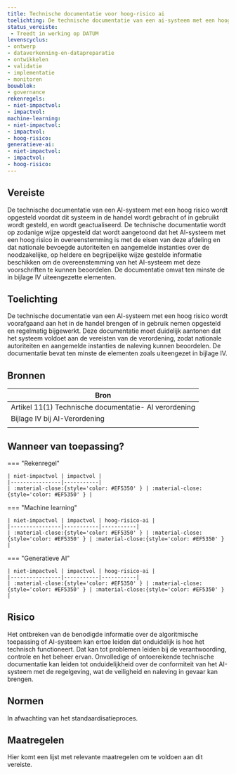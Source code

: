 ```yaml
---
title: Technische documentatie voor hoog-risico ai
toelichting: De technische documentatie van een ai-systeem met een hoog risico wordt voorafgaand aan het in de handel brengen of in gebruik nemen opgesteld en regelmatig bijgewerkt deze documentatie moet duidelijk aantonen dat het systeem voldoet aan de vereisten van de verordening, zodat nationale autoriteiten en aangemelde instanties de naleving kunnen beoordelen de documentatie bevat ten minste de elementen zoals uiteengezet in bijlage iv
status_vereiste: 
 - Treedt in werking op DATUM
levenscyclus: 
- ontwerp
- dataverkenning-en-datapreparatie
- ontwikkelen
- validatie
- implementatie
- monitoren
bouwblok: 
- governance
rekenregels: 
- niet-impactvol: 
- impactvol: 
machine-learning: 
- niet-impactvol: 
- impactvol: 
- hoog-risico: 
generatieve-ai: 
- niet-impactvol: 
- impactvol: 
- hoog-risico: 
---
```


<!-- tags -->
## Vereiste

De technische documentatie van een AI-systeem met een hoog risico wordt opgesteld voordat dit systeem in de handel wordt gebracht of in gebruikt wordt gesteld, en wordt geactualiseerd.
De technische documentatie wordt op zodanige wijze opgesteld dat wordt aangetoond dat het AI-systeem met een hoog risico in overeenstemming is met de eisen van deze afdeling en dat nationale bevoegde autoriteiten en aangemelde instanties over de noodzakelijke, op heldere en begrijpelijke wijze gestelde informatie beschikken om de overeenstemming van het AI-systeem met deze voorschriften te kunnen beoordelen.
De documentatie omvat ten minste de in bijlage IV uiteengezette elementen.
 

## Toelichting 

De technische documentatie van een AI-systeem met een hoog risico wordt voorafgaand aan het in de handel brengen of in gebruik nemen opgesteld en regelmatig bijgewerkt.
Deze documentatie moet duidelijk aantonen dat het systeem voldoet aan de vereisten van de verordening, zodat nationale autoriteiten en aangemelde instanties de naleving kunnen beoordelen.
De documentatie bevat ten minste de elementen zoals uiteengezet in bijlage IV.

## Bronnen 

| Bron                        |
|-----------------------------|
|Artikel 11(1) Technische documentatie- AI verordening|
|Bijlage IV bij AI-Verordening|
||

## Wanneer van toepassing? 

=== "Rekenregel"

	| niet-impactvol | impactvol | 
	|----------------|-----------| 
	| :material-close:{style='color: #EF5350' } | :material-close:{style='color: #EF5350' } |

=== "Machine learning"

	| niet-impactvol | impactvol | hoog-risico-ai | 
	|----------------|-----------|-----------| 
	| :material-close:{style='color: #EF5350' } | :material-close:{style='color: #EF5350' } | :material-close:{style='color: #EF5350' } |

=== "Generatieve AI"

	| niet-impactvol | impactvol | hoog-risico-ai | 
	|----------------|-----------|-----------| 
	| :material-close:{style='color: #EF5350' } | :material-close:{style='color: #EF5350' } | :material-close:{style='color: #EF5350' } |

## Risico 

Het ontbreken van de benodigde informatie over de algoritmische toepassing of AI-systeem kan ertoe leiden dat onduidelijk is hoe het technisch functioneert.
Dat kan tot problemen leiden bij de verantwoording, controle en het beheer ervan.
Onvolledige of ontoereikende technische documentatie kan leiden tot onduidelijkheid over de conformiteit van het AI-systeem met de regelgeving, wat de veiligheid en naleving in gevaar kan brengen.


## Normen 

In afwachting van het standaardisatieproces. 

## Maatregelen 

Hier komt een lijst met relevante maatregelen om te voldoen aan dit vereiste. 
